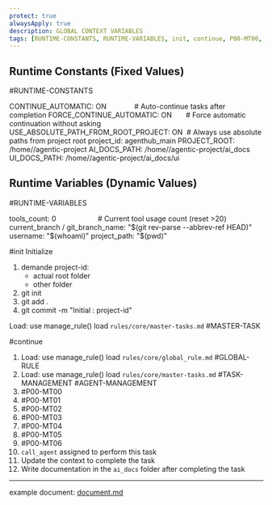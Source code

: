 ```yaml
---
protect: true
alwaysApply: true
description: GLOBAL CONTEXT VARIABLES
tags: [RUNTIME-CONSTANTS, RUNTIME-VARIABLES, init, continue, P00-MT00, P00-MT01, P00-MT02, P00-MT03, P00-MT04, P00-MT05, P00-MT06, MASTER-TASK, GLOBAL-RULE, TASK-MANAGEMENT, AGENT-MANAGEMENT, tag1, tag2]
---
```


  

## Runtime Constants (Fixed Values)
#RUNTIME-CONSTANTS

CONTINUE_AUTOMATIC: ON              # Auto-continue tasks after completion
FORCE_CONTINUE_AUTOMATIC: ON       # Force automatic continuation without asking
USE_ABSOLUTE_PATH_FROM_ROOT_PROJECT: ON  # Always use absolute paths from project root
project_id: agenthub_main
PROJECT_ROOT: /home/<username>/agentic-project
AI_DOCS_PATH: /home/<username>/agentic-project/ai_docs
UI_DOCS_PATH: /home/<username>/agentic-project/ai_docs/ui

  

## Runtime Variables (Dynamic Values)
#RUNTIME-VARIABLES

tools_count: 0                     # Current tool usage count (reset >20)
current_branch / git_branch_name: "$(git rev-parse --abbrev-ref HEAD)"
username: "$(whoami)"
project_path: "$(pwd)"


#init 
Initialize
1. demande project-id: 
	- actual root folder
	- other folder
2. git init
3. git add .
4. git commit -m "Initial : project-id"

Load: use manage_rule() load `rules/core/master-tasks.md` #MASTER-TASK 

#continue
1. Load: use manage_rule() load `rules/core/global_rule.md`  #GLOBAL-RULE 
2. Load: use manage_rule() load `rules/core/master-tasks.md` #TASK-MANAGEMENT  #AGENT-MANAGEMENT 
3. #P00-MT00 
4. #P00-MT01 
5. #P00-MT02 
6. #P00-MT03 
7. #P00-MT04 
8. #P00-MT05 
9. #P00-MT06
10. `call_agent` assigned to perform this task  
11. Update the context to complete the task  
12. Write documentation in the `ai_docs` folder after completing the task

---

example document: [document.md](document.md)